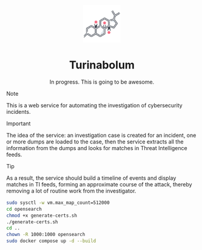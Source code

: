 <p align="center">
<img alt="Logo" src="assets/progesterone.png" height="100px">
</p>

<h1 align="center">Turinabolum</h1>

<p align="center">
In progress. This is going to be awesome. 
</p>

> [!NOTE]
> This is a web service for automating the investigation of cybersecurity incidents.

> [!IMPORTANT]
> The idea of ​​the service: an investigation case is created for an incident, one or more dumps are loaded to the case, then the service extracts all the information from the dumps and looks for matches in Threat Intelligence feeds.

> [!TIP]
> As a result, the service should build a timeline of events and display matches in TI feeds, forming an approximate course of the attack, thereby removing a lot of routine work from the investigator. 

```bash
sudo sysctl -w vm.max_map_count=512000
cd opensearch
chmod +x generate-certs.sh
./generate-certs.sh
cd ..
chown -R 1000:1000 opensearch
sudo docker compose up -d --build
```
